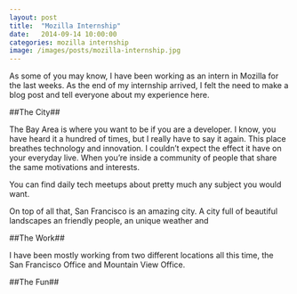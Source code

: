 ```yaml
---
layout: post
title:  "Mozilla Internship"
date:   2014-09-14 10:00:00
categories: mozilla internship
image: /images/posts/mozilla-internship.jpg
---
```


As some of you may know, I have been working as an intern in Mozilla for the last weeks. As the end of my internship arrived, I felt the need to make a blog post and tell everyone about my experience here.

##The City##

The Bay Area is where you want to be if you are a developer. I know, you have heard it a hundred of times, but I really have to say it again. This place breathes technology and innovation. I couldn’t expect the effect it have on your everyday live. When you’re inside a community of people that share the same motivations and interests.

You can find daily tech meetups about pretty much any subject you would want.

On top of all that, San Francisco is an amazing city. A city full of beautiful landscapes an friendly people, an unique weather and 

##The Work##

I have been mostly working from two different locations all this time, the San Francisco Office and Mountain View Office.


##The Fun##